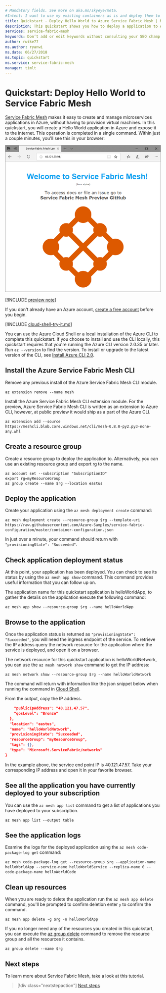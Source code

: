 ```yaml
---
# Mandatory fields. See more on aka.ms/skyeye/meta.
#Intent: I want to use my existing containers as is and deploy them to Azure. (Windows or Linux) 
title: Quickstart - Deploy Hello World to Azure Service Fabric Mesh | Microsoft Docs
description: This quickstart shows you how to deploy a application to Azure Service Fabric Mesh.
services: service-fabric-mesh
keywords: Don’t add or edit keywords without consulting your SEO champ. 
author: rwike77
ms.author: ryanwi
ms.date: 06/27/2018
ms.topic: quickstart
ms.service: service-fabric-mesh
manager: timlt
---
```

# Quickstart: Deploy Hello World to Service Fabric Mesh

[Service Fabric Mesh](service-fabric-mesh-overview.md) makes it easy to create and manage microservices applications in Azure, without having to provision virtual machines. In this quickstart, you will create a Hello World application in Azure and expose it to the internet. This operation is completed in a single command. Within just a couple minutes, you'll see this in your browser:

![Hello world app in the browser][sfm-app-browser]

[!INCLUDE [preview note](./includes/include-preview-note.md)]

If you don't already have an Azure account, [create a free account](https://azure.microsoft.com/free/) before you begin.

[!INCLUDE [cloud-shell-try-it.md](../../includes/cloud-shell-try-it.md)]

You can use the Azure Cloud Shell or a local installation of the Azure CLI to complete this quickstart. If you choose to install and use the CLI locally, this quickstart requires that you're running the Azure CLI version 2.0.35 or later. Run `az --version` to find the version. To install or upgrade to the latest version of the CLI, see [Install Azure CLI 2.0][azure-cli-install].

## Install the Azure Service Fabric Mesh CLI
Remove any previous install of the Azure Service Fabric Mesh CLI module.

```azurecli-interactive
az extension remove --name mesh
```
Install the Azure Service Fabric Mesh CLI extension module. For the preview, Azure Service Fabric Mesh CLI is written as an extension to Azure CLI, however, at public preview it would ship as a part of the Azure CLI.

```azurecli-interactive
az extension add --source https://meshcli.blob.core.windows.net/cli/mesh-0.8.0-py2.py3-none-any.whl
```

## Create a resource group

Create a resource group to deploy the application to. Alternatively, you can use an existing resource group and export rg to the name.

```azurecli-interactive
az account set --subscription "SubscriptionID"
export rg=myResourceGroup
az group create --name $rg --location eastus
```

## Deploy the application

Create your application using the `az mesh deployment create` command:

```azurecli-interactive
az mesh deployment create --resource-group $rg --template-uri https://raw.githubusercontent.com/Azure-Samples/service-fabric-configuration/master/container-configuration.json
```

In just over a minute, your command should return with `"provisioningState": "Succeeded"`. 

## Check application deployment status

At this point, your application has been deployed. You can check to see its status by using the `az mesh app show` command. This command provides useful information that you can follow up on.

The application name for this quickstart application is helloWorldApp, to gather the details on the application execute the following command:

```azurecli-interactive
az mesh app show --resource-group $rg --name helloWorldApp
```

## Browse to the application

Once the application status is returned as `"provisioningState": "Succeeded"`, you will need the ingress endpoint of the service. To retrieve the IP address query the network resource for the application where the service is deployed, and open it on a browser.

The network resource for this quickstart application is helloWorldNetwork, you can use the `az mesh network show` command to get the IP address:

```azurecli-interactive
az mesh network show --resource-group $rg --name helloWorldNetwork
```

The command will return with information like the json snippet below when running the command in [Cloud Shell](https://docs.microsoft.com/azure/cloud-shell/overview).

From the output, copy the IP address.

```json
    "publicIpAddress": "40.121.47.57",
    "qosLevel": "Bronze"
  },
  "location": "eastus",
  "name": "helloWorldNetwork",
  "provisioningState": "Succeeded",
  "resourceGroup": "myResourceGroup",
  "tags": {},
  "type": "Microsoft.ServiceFabric/networks"
}
```

In the example above, the service end point IP is 40.121.47.57.  Take your corresponding IP address and open it in your favorite browser.

## See all the application you have currently deployed to your subscription

You can use the `az mesh app list` command to get a list of applications you have deployed to your subscription.

```azurecli-interactive
az mesh app list --output table
```

## See the application logs

Examine the logs for the deployed application using the `az mesh code-package-log get` command:

```azurecli-interactive
az mesh code-package-log get --resource-group $rg --application-name helloWorldApp --service-name helloWorldService --replica-name 0 --code-package-name helloWorldCode
```

## Clean up resources

When you are ready to delete the application run the `az mesh app delete` command, you'll be prompted to confirm deletion enter `y` to confirm the command.

```azurecli-interactive
az mesh app delete -g $rg -n helloWorldApp
```

If you no longer need any of the resources you created in this quickstart, you can execute the [az group delete][az-group-delete] command to remove the resource group and all the resources it contains.

```azurecli-interactive
az group delete --name $rg
```

## Next steps

To learn more about Service Fabric Mesh, take a look at this tutorial.
> [!div class="nextstepaction"]
> [Next steps](service-fabric-mesh-tutorial-create-dotnetcore.md)

<!-- Images -->
[sfm-app-browser]: ./media/service-fabric-mesh-quickstart-deploy-container/HelloWorld.png

<!-- Links / Internal -->
[az-group-delete]: /cli/azure/group#az_group_delete
[azure-cli-install]: https://docs.microsoft.com/cli/azure/install-azure-cli?view=azure-cli-latest
